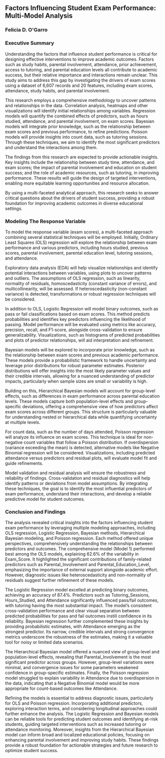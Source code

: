 ## Factors Influencing Student Exam Performance: Multi-Model Analysis

### Felicia D. O'Garro

### Executive Summary

Understanding the factors that influence student performance is critical for designing effective interventions to improve academic outcomes. Factors such as study habits, parental involvement, attendance, prior achievement, access to tutoring, and parental education levels all contribute to academic success, but their relative importance and interactions remain unclear. This study aims to address this gap by investigating the drivers of exam scores using a dataset of 6,607 records and 20 features, including exam scores, attendance, study habits, and parental involvement.

This research employs a comprehensive methodology to uncover patterns and relationships in the data. Correlation analysis, heatmaps and other visualizations will identify initial relationships among variables. Regression models will quantify the combined effects of predictors, such as hours studied, attendance, and parental involvement, on exam scores. Bayesian models will integrate prior knowledge, such as the relationship between exam scores and previous performance, to refine predictions. Poisson models will provide insights into count data, such as tutoring sessions. Through these techniques, we aim to identify the most significant predictors and understand the interactions among them.

The findings from this research are expected to provide actionable insights. Key insights include the relationship between study time, attendance, and exam scores; the impact of parental involvement and education on student success; and the role of academic resources, such as tutoring, in improving performance. These results will guide the design of targeted interventions, enabling more equitable learning opportunities and resource allocation.

By using a multi-faceted analytical approach, this research seeks to answer critical questions about the drivers of student success, providing a robust foundation for improving academic outcomes in diverse educational settings.


### Modeling The Response Variable

To model the response variable (exam scores), a multi-faceted approach combining several statistical techniques will be employed. Initially, Ordinary Least Squares (OLS) regression will explore the relationship between exam performance and various predictors, including hours studied, previous scores, parental involvement, parental education level, tutoring sessions, and attendance.

Exploratory data analysis (EDA) will help visualize relationships and identify potential interactions between variables, using plots to uncover patterns and outliers. The assumptions of OLS regression, such as linearity, normality of residuals, homoscedasticity (constant variance of errors), and multicollinearity, will be assessed. If heteroscedasticity (non-constant variance) is detected, transformations or robust regression techniques will be considered.

In addition to OLS, Logistic Regression will model binary outcomes, such as pass or fail classifications based on exam scores. This method predicts probabilities and identifies key predictors influencing the likelihood of passing. Model performance will be evaluated using metrics like accuracy, precision, recall, and F1-score, alongside cross-validation to ensure generalizability. Visualizations, such as histograms of predicted probabilities and plots of predictor relationships, will aid interpretation and refinement.

Bayesian models will be explored to incorporate prior knowledge, such as the relationship between exam scores and previous academic performance. These models provide a probabilistic framework to handle uncertainty and leverage prior distributions for robust parameter estimates. Posterior distributions will offer insights into the most likely parameter values and their credible intervals, allowing for a nuanced understanding of predictor impacts, particularly when sample sizes are small or variability is high.

Building on this, Hierarchical Bayesian models will account for group-level effects, such as differences in exam performance across parental education levels. These models capture both population-level effects and group-specific deviations, offering a comprehensive view of how predictors affect exam scores across different groups. This structure is particularly valuable for understanding nested or hierarchical data while quantifying uncertainty at multiple levels.

For count data, such as the number of days attended, Poisson regression will analyze its influence on exam scores. This technique is ideal for non-negative count variables that follow a Poisson distribution. If overdispersion (variance exceeding the mean) is detected, alternative models like Negative Binomial regression will be considered. Visualizations, including predicted attendance versus predictors and residual plots, will evaluate model fit and guide refinements.

Model validation and residual analysis will ensure the robustness and reliability of findings. Cross-validation and residual diagnostics will help identify patterns or deviations from model assumptions. By integrating these techniques, the goal is to identify the most influential predictors of exam performance, understand their interactions, and develop a reliable predictive model for student outcomes.

### Conclusion and Findings

The analysis revealed critical insights into the factors influencing student exam performance by leveraging multiple modeling approaches, including OLS regression, Logistic Regression, Bayesian methods, Hierarchical Bayesian modeling, and Poisson regression. Each method offered unique perspectives, comprehensively understanding the relationships between predictors and outcomes. The comprehensive model (Model 1) performed best among the OLS models, explaining 62.6% of the variability in Exam_Score. It highlighted the significant contributions of family-related predictors such as Parental_Involvement and Parental_Education_Level, emphasizing the importance of external support alongside academic effort. However, diagnostic issues like heteroscedasticity and non-normality of residuals suggest further refinement of these models.

The Logistic Regression model excelled at predicting binary outcomes, achieving an accuracy of 87.4%. Predictors such as Tutoring_Sessions, Hours_Studied, and Attendance significantly influenced pass/fail outcomes, with tutoring having the most substantial impact. The model’s consistent cross-validation performance and clear visual separation between predicted probabilities for pass and fail outcomes instill confidence in its reliability. Bayesian regression further complemented these insights by providing probabilistic estimates, with Attendance emerging as the strongest predictor. Its narrow, credible intervals and strong convergence metrics underscore the robustness of the estimates, making it a valuable tool for noisy or limited data scenarios.

The Hierarchical Bayesian model offered a nuanced view of group-level and population-level effects, revealing that Parental_Involvement is the most significant predictor across groups. However, group-level variations were minimal, and convergence issues for some parameters weakened confidence in group-specific estimates. Finally, the Poisson regression model struggled to explain variability in Attendance due to overdispersion in the data, indicating that a Negative Binomial model would be more appropriate for count-based outcomes like Attendance.

Refining the models is essential to address diagnostic issues, particularly for OLS and Poisson regression. Incorporating additional predictors, exploring interaction terms, and considering longitudinal approaches could further enhance the analysis. The Logistic Regression and Bayesian models can be reliable tools for predicting student outcomes and identifying at-risk students, guiding targeted interventions such as increased tutoring or attendance monitoring. Moreover, insights from the Hierarchical Bayesian model can inform broad and localized educational policies, focusing on enhancing parental involvement and improving study habits. These findings provide a robust foundation for actionable strategies and future research to optimize student success.
